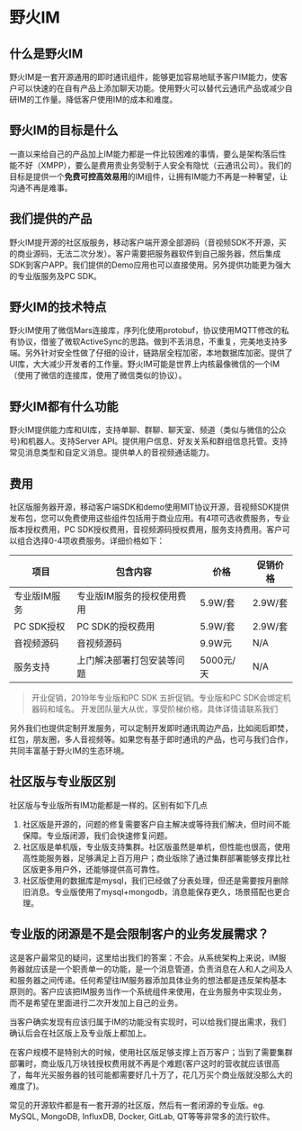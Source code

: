 # 野火IM
## 什么是野火IM
野火IM是一套开源通用的即时通讯组件，能够更加容易地赋予客户IM能力，使客户可以快速的在自有产品上添加聊天功能。使用野火可以替代云通讯产品或减少自研IM的工作量。降低客户使用IM的成本和难度。

## 野火IM的目标是什么
一直以来给自己的产品加上IM能力都是一件比较困难的事情，要么是架构落后性能不好（XMPP），要么是费用贵业务受制于人安全有隐忧（云通讯公司）。我们的目标是提供一个**免费可控高效易用**的IM组件，让拥有IM能力不再是一种奢望，让沟通不再是难事。

## 我们提供的产品
野火IM提开源的社区版服务，移动客户端开源全部源码（音视频SDK不开源，买的商业源码，无法二次分发）。客户需要把服务器软件到自己服务器，然后集成SDK到客户APP。我们提供的Demo应用也可以直接使用。另外提供功能更为强大的专业版服务及PC SDK。

## 野火IM的技术特点
野火IM使用了微信Mars连接库，序列化使用protobuf，协议使用MQTT修改的私有协议，借鉴了微软ActiveSync的思路。做到不丢消息，不重复，完美地支持多端。另外针对安全性做了仔细的设计，链路层全程加密，本地数据库加密。提供了UI库，大大减少开发者的工作量。野火IM可能是世界上内核最像微信的一个IM（使用了微信的连接库，使用了微信类似的协议）。

## 野火IM都有什么功能
野火IM提供能力库和UI库，支持单聊、群聊、聊天室、频道（类似与微信的公众号)和机器人。支持Server API。提供用户信息、好友关系和群组信息托管。支持常见消息类型和自定义消息。提供单人的音视频通话能力。

## 费用
社区版服务器开源，移动客户端SDK和demo使用MIT协议开源，音视频SDK提供发布包，您可以免费使用这些组件包括用于商业应用。有4项可选收费服务，专业版本授权费用，PC SDK授权费用，音视频源码授权费用，服务支持费用。客户可以组合选择0-4项收费服务。详细价格如下：

| 项目 | 包含内容 | 价格 | 促销价格
| ------ | ------ | ------ | ------- |
| 专业版IM服务 | 专业版IM服务的授权使用费用 | 5.9W/套 |  2.9W/套 |
| PC SDK授权 | PC SDK的授权费用 | 5.9W/套 |  2.9W/套 |
| 音视频源码 | 音视频源码 | 9.9W元 |   N/A |
| 服务支持 | 上门解决部署打包安装等问题 | 5000元/天 | N/A|
> 开业促销，2019年专业版和PC SDK 五折促销。专业版和PC SDK会绑定机器码和域名。
> 开发团队量大从优，享受阶梯价格，具体详情请联系我们

另外我们也提供定制开发服务，可以定制开发即时通讯周边产品，比如阅后即焚，红包，朋友圈，多人音视频等。如果您有基于即时通讯的产品，也可与我们合作，共同丰富基于野火IM的生态环境。

## 社区版与专业版区别
社区版与专业版所有IM功能都是一样的。区别有如下几点
1. 社区版是开源的，问题的修复需要客户自主解决或等待我们解决，但时间不能保障。专业版闭源，我们会快速修复问题。
2. 社区版是单机版，专业版支持集群。社区版虽然是单机，但性能也很高，使用高性能服务器，足够满足上百万用户；商业版除了通过集群部署能够支撑比社区版更多用户外，还能够提供高可靠性。
3. 社区版使用的数据库是mysql，我们已经做了分表处理，但还是需要按月删除旧消息。专业版使用了mysql+mongodb，消息能保存更久，场景搭配也更合理。

## 专业版的闭源是不是会限制客户的业务发展需求？
这是客户最常见的疑问，这里给出我们的答案：不会。从系统架构上来说，IM服务器就应该是一个职责单一的功能，是一个消息管道，负责消息在人和人之间及人和服务器之间传递。任何希望往IM服务器添加具体业务的想法都是违反架构基本原则的。客户应该把IM服务当作一个系统组件来使用，在业务服务中实现业务，而不是希望在里面进行二次开发加上自己的业务。

当客户确实发现有应该归属于IM的功能没有实现时，可以给我们提出需求，我们确认后会在社区版上及专业版上都加上。

在客户规模不是特别大的时候，使用社区版足够支撑上百万客户；当到了需要集群部署时，商业版几万块钱授权费用就不再是个难题(客户这时的营收就应该很高了，每年光买服务器的钱可能都需要好几十万了，花几万买个商业版就没那么大的难度了)。

常见的开源软件都是有一套开源的社区版，然后有一套闭源的专业版。eg. MySQL, MongoDB, InfluxDB, Docker, GitLab, QT等等非常多的流行软件。
